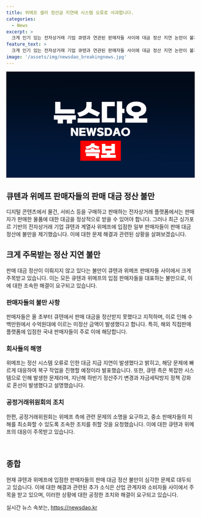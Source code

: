 ```yaml
---
title: 위메프 셀러 정산금 지연에 시스템 오류로 사과합니다.
categories:
  - News
excerpt: >
  크게 인기 있는 전자상거래 기업 큐텐과 연관된 판매자들 사이에 대금 정산 지연 논란이 불거졌다. 해외 직접판매 플랫폼에 입점한 국내 판매자들을 중심으로 수백명 규모의 셀러가 정산을 받지 못하고 있어 불만이 커지고 있다. 관련하여 큐텐과 위메프는 정산 시스템 오류를 원인으로 지급 지연을 설명했으며, 공정거래위원회가 소명을 요구하고 중소 판매자들의 피해를 방지하는 조처를 취할 것을 요청하고 있다. (글자 수: 150)
feature_text: >
  크게 인기 있는 전자상거래 기업 큐텐과 연관된 판매자들 사이에 대금 정산 지연 논란이 불거졌다. 해외 직접판매 플랫폼에 입점한 국내 판매자들을 중심으로 수백명 규모의 셀러가 정산을 받지 못하고 있어 불만이 커지고 있다. 관련하여 큐텐과 위메프는 정산 시스템 오류를 원인으로 지급 지연을 설명했으며, 공정거래위원회가 소명을 요구하고 중소 판매자들의 피해를 방지하는 조처를 취할 것을 요청하고 있다. (글자 수: 150)
image: '/assets/img/newsdao_breakingnews.jpg'
---
```


<p><img src="/assets/img/newsdao_breakingnews.jpg" alt="implanttips 속보" /></p>

<h2 data-ke-size="size26"><b>큐텐과 위메프 판매자들의 판매 대금 정산 불만</b></h2>

<p>디지털 콘텐츠에서 물건, 서비스 등을 구매하고 판매하는 전자상거래 플랫폼에서는 판매자가 판매한 물품에 대한 대금을 정상적으로 받을 수 있어야 합니다. 그러나 최근 싱가포르 기반의 전자상거래 기업 큐텐과 계열사 위메프에 입점한 일부 판매자들이 판매 대금 정산에 불만을 제기했습니다. 이에 대한 문제 해결과 관련된 상황을 살펴보겠습니다.</p>

<h2 data-ke-size="size24">크게 주목받는 정산 지연 불만</h2>

<p>판매 대금 정산이 이뤄지지 않고 있다는 불만이 큐텐과 위메프 판매자들 사이에서 크게 주목받고 있습니다. 이는 모든 큐텐과 위메프의 입점 판매자들을 대표하는 불만으로, 이에 대한 조속한 해결이 요구되고 있습니다.</p>

<h3 data-ke-size="size20">판매자들의 불만 사항</h3>

<p>판매자들은 올 초부터 큐텐에서 판매 대금을 정산받지 못했다고 지적하며, 이로 인해 수백만원에서 수억원대에 이르는 미정산 금액이 발생했다고 합니다. 특히, 해외 직접판매 플랫폼에 입점한 국내 판매자들이 주로 이에 해당합니다.</p>

<h3 data-ke-size="size20">회사들의 해명</h3>

<p>위메프는 정산 시스템 오류로 인한 대금 지급 지연이 발생했다고 밝히고, 해당 문제에 빠르게 대응하여 복구 작업을 진행할 예정이라 발표했습니다. 또한, 큐텐 측은 복잡한 시스템으로 인해 발생한 문제라며, 지난해 하반기 정산주기 변경과 자금세탁방지 정책 강화로 혼선이 발생했다고 설명했습니다.</p>

<h3 data-ke-size="size20">공정거래위원회의 조치</h3>

<p>한편, 공정거래위원회는 위메프 측에 관련 문제의 소명을 요구하고, 중소 판매자들의 피해를 최소화할 수 있도록 조속한 조치를 취할 것을 요청했습니다. 이에 대한 큐텐과 위메프의 대응이 주목받고 있습니다.</p>

<p data-ke-size="size16">&nbsp;</p>

<h2 data-ke-size="size24">종합</h2>

<p>현재 큐텐과 위메프에 입점한 판매자들의 판매 대금 정산 불만이 심각한 문제로 대두되고 있습니다. 이에 대한 해결과 관련된 추가 소식은 산업 관계자와 소비자들 사이에서 주목을 받고 있으며, 이러한 상황에 대한 공정한 조치와 해결이 요구되고 있습니다.</p>
실시간 뉴스 속보는, <a href="https://newsdao.kr" rel="dofollow">https://newsdao.kr</a>


